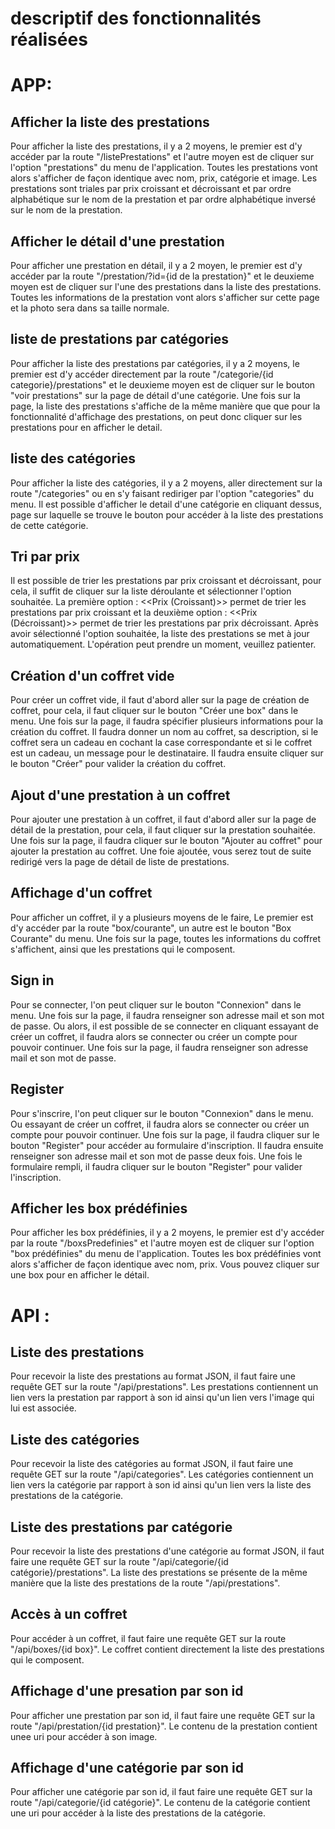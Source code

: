 # descriptif des fonctionnalités réalisées


# APP: 
## Afficher la liste des prestations
Pour afficher la liste des prestations, il y a 2 moyens,
le premier est d'y accéder par la route "/listePrestations" et
l'autre moyen est de cliquer sur l'option 
"prestations" du menu de l'application.
Toutes les prestations vont alors s'afficher de façon
identique avec nom, prix, catégorie et image.
Les prestations sont triales par prix croissant et décroissant
et par ordre alphabétique sur le nom de la prestation 
et par ordre alphabétique inversé sur le nom de la prestation. 

## Afficher le détail d'une prestation 
Pour afficher une prestation en détail, il y a 2 moyen,
le premier est d'y accéder par la route "/prestation/?id={id de la prestation}"
et le deuxieme moyen est de cliquer sur l'une
des prestations dans la liste des prestations.
Toutes les informations de la prestation vont alors s'afficher
sur cette page et la photo sera dans sa taille normale.

## liste de prestations par catégories
Pour afficher la liste des prestations par catégories,
il y a 2 moyens, le premier est d'y accéder directement par 
la route "/categorie/{id categorie}/prestations" et 
le deuxieme moyen est de cliquer sur le bouton "voir prestations"
sur la page de détail d'une catégorie. Une fois sur la page,
la liste des prestations s'affiche de la même manière que 
que pour la fonctionnalité d'affichage des prestations,
on peut donc cliquer sur les prestations pour en afficher le detail.

## liste des catégories
Pour afficher la liste des catégories, il y a 2 moyens, 
aller directement sur la route "/categories" ou en s'y faisant 
rediriger par l'option "categories" du menu.
Il est possible d'afficher le detail d'une catégorie en cliquant dessus,
page sur laquelle se trouve le bouton pour accéder à la liste 
des prestations de cette catégorie.

## Tri par prix
Il est possible de trier les prestations par prix croissant et décroissant,
pour cela, il suffit de cliquer sur la liste déroulante et sélectionner l'option souhaitée.
La première option : <<Prix (Croissant)>> permet de trier les prestations par prix croissant
et la deuxième option : <<Prix (Décroissant)>> permet de trier les prestations par prix décroissant.
Après avoir sélectionné l'option souhaitée, la liste des prestations se met à jour automatiquement.
L'opération peut prendre un moment, veuillez patienter.

## Création d'un coffret vide
Pour créer un coffret vide, il faut d'abord aller sur la page de création de coffret,
pour cela, il faut cliquer sur le bouton "Créer une box" dans le menu.
Une fois sur la page, il faudra spécifier plusieurs informations pour la création du coffret.
Il faudra donner un nom au coffret, sa description, si le coffret sera un cadeau en cochant la case correspondante et 
si le coffret est un cadeau, un message pour le destinataire.
Il faudra ensuite cliquer sur le bouton "Créer" pour valider la création du coffret.

## Ajout d'une prestation à un coffret
Pour ajouter une prestation à un coffret, il faut d'abord aller sur la page de détail de la prestation,
pour cela, il faut cliquer sur la prestation souhaitée.
Une fois sur la page, il faudra cliquer sur le bouton "Ajouter au coffret" pour ajouter la prestation au coffret.
Une foie ajoutée, vous serez tout de suite redirigé vers la page de détail de liste de prestations.

## Affichage d'un coffret
Pour afficher un coffret, il y a plusieurs moyens de le faire,
Le premier est d'y accéder par la route "box/courante", un autre est le bouton "Box Courante" du menu.
Une fois sur la page, toutes les informations du coffret s'affichent,
ainsi que les prestations qui le composent.

## Sign in
Pour se connecter, l'on peut cliquer sur le bouton "Connexion" dans le menu.
Une fois sur la page, il faudra renseigner son adresse mail et son mot de passe.
Ou alors, il est possible de se connecter en cliquant essayant de créer un coffret,
il faudra alors se connecter ou créer un compte pour pouvoir continuer.
Une fois sur la page, il faudra renseigner son adresse mail et son mot de passe.

## Register
Pour s'inscrire, l'on peut cliquer sur le bouton "Connexion" dans le menu.
Ou essayant de créer un coffret, il faudra alors se connecter ou créer un compte pour pouvoir continuer.
Une fois sur la page, il faudra cliquer sur le bouton "Register" pour accéder au formulaire d'inscription.
Il faudra ensuite renseigner son adresse mail et son mot de passe deux fois.
Une fois le formulaire rempli, il faudra cliquer sur le bouton "Register" pour valider l'inscription.

## Afficher les box prédéfinies
Pour afficher les box prédéfinies, il y a 2 moyens,
le premier est d'y accéder par la route "/boxsPredefinies" et
l'autre moyen est de cliquer sur l'option "box prédéfinies" du menu de l'application.
Toutes les box prédéfinies vont alors s'afficher de façon identique avec nom, prix.
Vous pouvez cliquer sur une box pour en afficher le détail.


# API :

## Liste des prestations 
Pour recevoir la liste des prestations au format JSON, il faut faire une requête GET sur la route "/api/prestations".
Les prestations contiennent un lien vers la prestation par rapport à son id ainsi qu'un lien vers l'image qui lui est associée.

## Liste des catégories
Pour recevoir la liste des catégories au format JSON, il faut faire une requête GET sur la route "/api/categories".
Les catégories contiennent un lien vers la catégorie par rapport à son id ainsi qu'un lien vers la liste des prestations
de la catégorie.

## Liste des prestations par catégorie
Pour recevoir la liste des prestations d'une catégorie au format JSON, il faut faire une requête GET sur la route "/api/categorie/{id catégorie}/prestations".
La liste des prestations se présente de la même manière que la liste des prestations de la route "/api/prestations".

## Accès à un coffret
Pour accéder à un coffret, il faut faire une requête GET sur la route "/api/boxes/{id box}".
Le coffret contient directement la liste des prestations qui le composent.

## Affichage d'une presation par son id
Pour afficher une prestation par son id, il faut faire une requête GET sur la route "/api/prestation/{id prestation}".
Le contenu de la prestation contient unee uri pour accéder à son image.

## Affichage d'une catégorie par son id
Pour afficher une catégorie par son id, il faut faire une requête GET sur la route "/api/categorie/{id catégorie}".
Le contenu de la catégorie contient une uri pour accéder à la liste des prestations de la catégorie.

